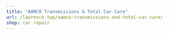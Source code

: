 ```yaml
---
title: "AAMCO Transmissions & Total Car Care"
url: /lawrence-twp/aamco-transmissions-and-total-car-care/
shop: car repair
---
```

